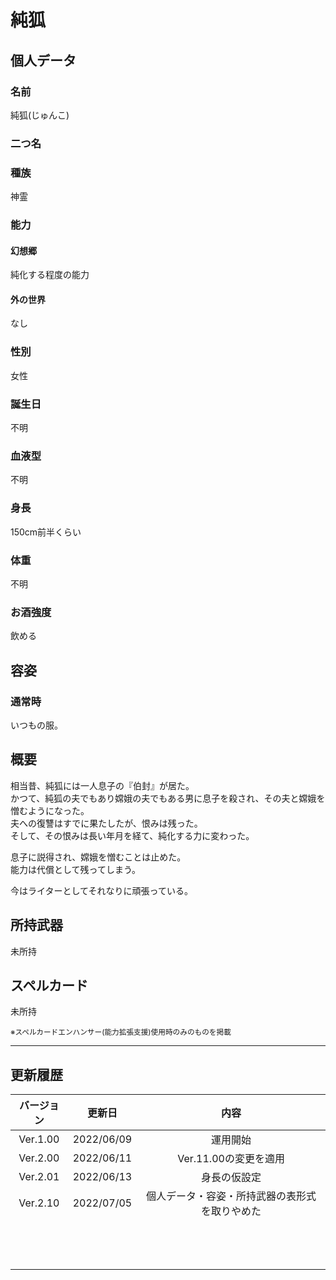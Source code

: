 # 純狐

## 個人データ
### 名前
純狐(じゅんこ)

### 二つ名


### 種族
神霊

### 能力
#### 幻想郷
純化する程度の能力

#### 外の世界
なし

### 性別
女性

### 誕生日
不明

### 血液型
不明

### 身長
150cm前半くらい

### 体重
不明

### お酒強度
飲める

## 容姿
### 通常時
いつもの服。

## 概要
相当昔、純狐には一人息子の『伯封』が居た。<br>
かつて、純狐の夫でもあり嫦娥の夫でもある男に息子を殺され、その夫と嫦娥を憎むようになった。<br>
夫への復讐はすでに果たしたが、恨みは残った。<br>
そして、その恨みは長い年月を経て、純化する力に変わった。<br>

息子に説得され、嫦娥を憎むことは止めた。<br>
能力は代償として残ってしまう。<br>

今はライターとしてそれなりに頑張っている。

## 所持武器
未所持

## スペルカード
未所持

<sup>
※スペルカードエンハンサー(能力拡張支援)使用時のみのものを掲載
</sup>

***

## 更新履歴
|バージョン|更新日|内容|
|:---:|:---:|:---:|
|Ver.1.00|2022/06/09|運用開始|
|Ver.2.00|2022/06/11|Ver.11.00の変更を適用|
|Ver.2.01|2022/06/13|身長の仮設定|
|Ver.2.10|2022/07/05|個人データ・容姿・所持武器の表形式を取りやめた|
||||
||||
||||
||||
||||
||||
||||
||||
||||
||||
||||
||||
||||

